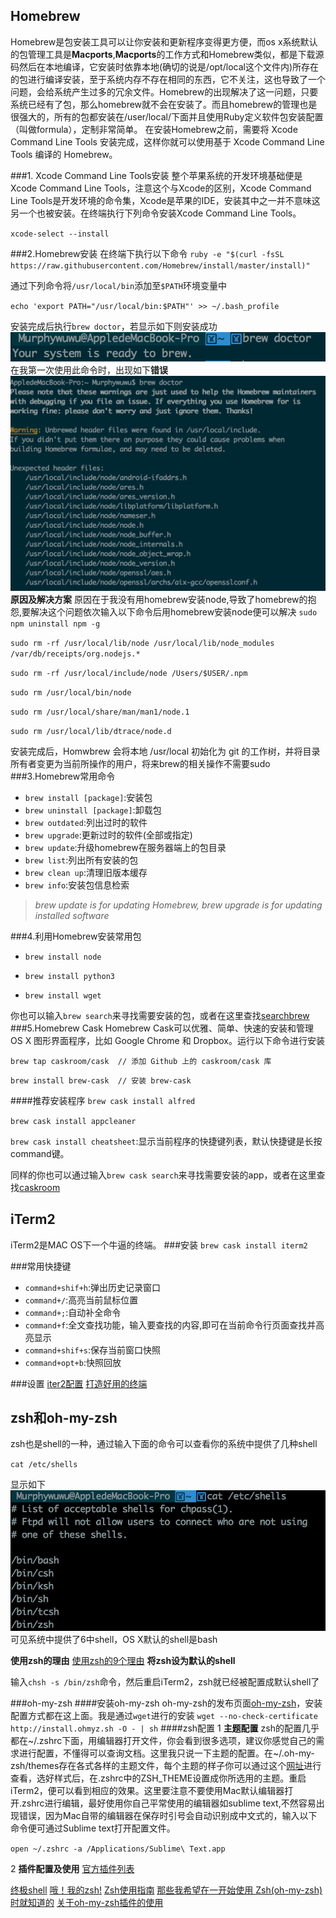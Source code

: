 Homebrew 
--------------------------
Homebrew是包安装工具可以让你安装和更新程序变得更方便，而os x系统默认的包管理工具是**Macports**,**Macports**的工作方式和Homebrew类似，都是下载源码然后在本地编译，它安装时依靠本地(确切的说是/opt/local这个文件内)所存在的包进行编译安装，至于系统内存不存在相同的东西，它不关注，这也导致了一个问题，会给系统产生过多的冗余文件。Homebrew的出现解决了这一问题，只要系统已经有了包，那么homebrew就不会在安装了。而且homebrew的管理也是很强大的，所有的包都安装在/user/local/下面并且使用Ruby定义软件包安装配置（叫做formula），定制非常简单。
在安装Homebrew之前，需要将 Xcode Command Line Tools 安装完成，这样你就可以使用基于 Xcode Command Line Tools 编译的 Homebrew。

###1. Xcode Command Line Tools安装
整个苹果系统的开发环境基础便是Xcode Command Line Tools，注意这个与Xcode的区别，Xcode Command Line Tools是开发环境的命令集，Xcode是苹果的IDE，安装其中之一并不意味这另一个也被安装。在终端执行下列命令安装Xcode Command Line Tools。

`xcode-select --install`

###2.Homebrew安装
在终端下执行以下命令
`ruby -e "$(curl -fsSL https://raw.githubusercontent.com/Homebrew/install/master/install)"`

通过下列命令将`/usr/local/bin`添加至`$PATH`环境变量中

`echo 'export PATH="/usr/local/bin:$PATH"' >> ~/.bash_profile`

安装完成后执行`brew doctor`，若显示如下则安装成功
![](../img/brew.png)
在我第一次使用此命令时，出现如下**错误**
![](../img/warning.png)
**原因及解决方案**
原因在于我没有用homebrew安装node,导致了homebrew的抱怨,要解决这个问题依次输入以下命令后用homebrew安装node便可以解决
`sudo npm uninstall npm -g`

`sudo rm -rf /usr/local/lib/node /usr/local/lib/node_modules /var/db/receipts/org.nodejs.*`

`sudo rm -rf /usr/local/include/node /Users/$USER/.npm`

`sudo rm /usr/local/bin/node`

`sudo rm /usr/local/share/man/man1/node.1`

`sudo rm /usr/local/lib/dtrace/node.d`

安装完成后，Homwbrew 会将本地 /usr/local 初始化为 git 的工作树，并将目录所有者变更为当前所操作的用户，将来brew的相关操作不需要sudo 
###3.Homebrew常用命令
+ `brew install [package]`:安装包
+ `brew uninstall [package]`:卸载包
+ `brew outdated`:列出过时的软件
+ `brew upgrade`:更新过时的软件(全部或指定)
+ `brew update`:升级homebrew在服务器端上的包目录
+ `brew list`:列出所有安装的包
+ `brew clean up`:清理旧版本缓存
+ `brew info`:安装包信息检索

>*brew update is for updating Homebrew, brew upgrade is for updating installed software*

###4.利用Homebrew安装常用包
+ `brew install node`

+ `brew install python3`

+ `brew install wget` 

你也可以输入`brew search`来寻找需要安装的包，或者在这里查找[searchbrew](http://searchbrew.com/)
###5.Homebrew Cask 
Homebrew Cask可以优雅、简单、快速的安装和管理 OS X 图形界面程序，比如 Google Chrome 和 Dropbox。运行以下命令进行安装

`brew tap caskroom/cask  // 添加 Github 上的 caskroom/cask 库`

`brew install brew-cask  // 安装 brew-cask`

####推荐安装程序
`brew cask install alfred`

`brew cask install appcleaner`

`brew cask install cheatsheet`:显示当前程序的快捷键列表，默认快捷键是长按command键。

同样的你也可以通过输入`brew cask search`来寻找需要安装的app，或者在这里查找[caskroom](http://caskroom.io/search)

iTerm2
--------------------
iTerm2是MAC OS下一个牛逼的终端。
###安装
`brew cask install iterm2`

###常用快捷键
+ `command+shif+h`:弹出历史记录窗口
+ `command+/`:高亮当前鼠标位置
+ `command+;`:自动补全命令
+ `command+f`:全文查找功能，输入要查找的内容,即可在当前命令行页面查找并高亮显示
+ `command+shif+s`:保存当前窗口快照 
+ `command+opt+b`:快照回放

###设置
[iter2配置](https://laoshuterry.gitbooks.io/mac_os_setup_guide/content/4_ZshConfig.html)
[打造好用的终端](http://imwuyu.me/talk-about/cool-iterm2.html/)

zsh和oh-my-zsh
---------------------------
zsh也是shell的一种，通过输入下面的命令可以查看你的系统中提供了几种shell

`cat /etc/shells` 

显示如下
![](../img/shell.png)
可见系统中提供了6中shell，OS X默认的shell是bash

**使用zsh的理由**
[使用zsh的9个理由](http://lostjs.com/2012/09/27/zsh/)
**将zsh设为默认的shell**

输入`chsh -s /bin/zsh`命令，然后重启iTerm2，zsh就已经被配置成默认shell了

###oh-my-zsh
####安装oh-my-zsh
oh-my-zsh的发布页面[oh-my-zsh](https://github.com/robbyrussell/oh-my-zsh)，安装配置方式都在这上面。我是通过`wget`进行的安装
 `wget --no-check-certificate http://install.ohmyz.sh -O - | sh`
####zsh配置
1 **主题配置**
zsh的配置几乎都在~/.zshrc下面，用编辑器打开文件，你会看到很多选项，建议你感觉自己的需求进行配置，不懂得可以查询文档。这里我只说一下主题的配置。在~/.oh-my-zsh/themes存在各式各样的主题文件，每个主题的样子你可以通过这个[网址](https://github.com/robbyrussell/oh-my-zsh/wiki/Themes)进行查看，选好样式后，在.zshrc中的ZSH_THEME设置成你所选用的主题。重启iTerm2，便可以看到相应的效果。这里要注意不要使用Mac默认编辑器打开.zshrc进行编辑，最好使用你自己平常使用的编辑器如sublime text,不然容易出现错误，因为Mac自带的编辑器在保存时引号会自动识别成中文式的，输入以下命令便可通过Sublime text打开配置文件。

`open ~/.zshrc -a /Applications/Sublime\ Text.app`

2 **插件配置及使用**
[官方插件列表](https://github.com/robbyrussell/oh-my-zsh/wiki/Plugins)

[终极shell](http://macshuo.com/?p=676)
[哦！我的zsh!](http://hczhcz.github.io/2014/03/27/oh-my-zsh.html)
[Zsh使用指南](http://hackerxu.com/2014/11/19/ZSH.html)
[那些我希望在一开始使用 Zsh(oh-my-zsh) 时就知道的](http://segmentfault.com/a/1190000002658335)
[关于oh-my-zsh插件的使用](http://www.cnblogs.com/memory4young/p/about-oh-my-zsh-plugin-sublime.html)

